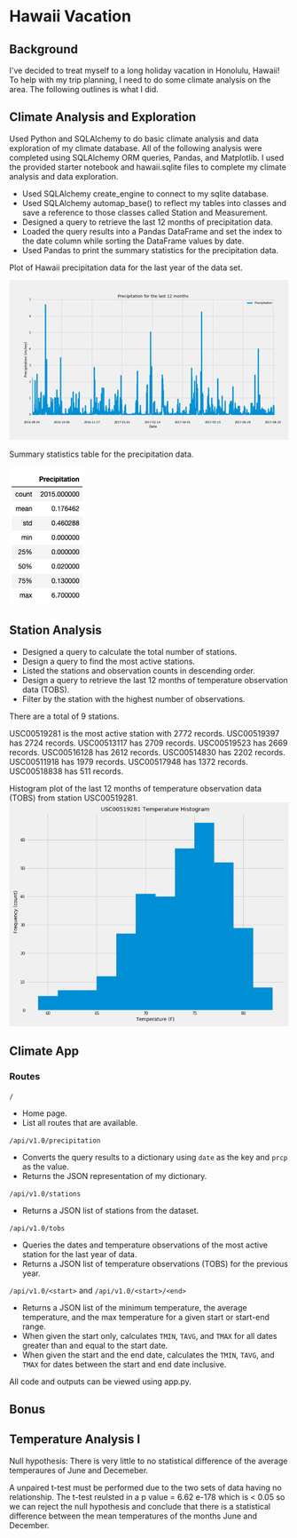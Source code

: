 # Hawaii Vacation

## Background
I've decided to treat myself to a long holiday vacation in Honolulu, Hawaii! To help with my trip planning, I need to do some climate analysis on the area. The following outlines is what I did.

## Climate Analysis and Exploration
Used Python and SQLAlchemy to do basic climate analysis and data exploration of my climate database. All of the following analysis were completed using SQLAlchemy ORM queries, Pandas, and Matplotlib. I used the provided starter notebook and hawaii.sqlite files to complete my climate analysis and data exploration.

- Used SQLAlchemy create_engine to connect to my sqlite database.
- Used SQLAlchemy automap_base() to reflect my tables into classes and save a reference to those classes called Station and Measurement.
- Designed a query to retrieve the last 12 months of precipitation data.
- Loaded the query results into a Pandas DataFrame and set the index to the date column while sorting the DataFrame values by date.
- Used Pandas to print the summary statistics for the precipitation data.

Plot of Hawaii precipitation data for the last year of the data set.

![](/Output/Hawaii_Precipitation.png)

Summary statistics table for the precipitation data.

![](/Output/Summary_Statistics_Table.png)

## Station Analysis
- Designed a query to calculate the total number of stations.
- Design a query to find the most active stations.
- Listed the stations and observation counts in descending order.
- Design a query to retrieve the last 12 months of temperature observation data (TOBS).
- Filter by the station with the highest number of observations.

There are a total of 9 stations.

USC00519281 is the most active station with 2772 records.
USC00519397 has 2724 records.
USC00513117 has 2709 records.
USC00519523 has 2669 records.
USC00516128 has 2612 records.
USC00514830 has 2202 records.
USC00511918 has 1979 records.
USC00517948 has 1372 records.
USC00518838 has 511 records.

Histogram plot of the last 12 months of temperature observation data (TOBS) from station USC00519281.
![](/Output/Temperature_Histogram.png)

## Climate App

### Routes
 `/`
- Home page.
- List all routes that are available.

`/api/v1.0/precipitation`
- Converts the query results to a dictionary using `date` as the key and `prcp` as the value.
- Returns the JSON representation of my dictionary.

`/api/v1.0/stations`
- Returns a JSON list of stations from the dataset.

`/api/v1.0/tobs`
- Queries the dates and temperature observations of the most active station for the last year of data.
- Returns a JSON list of temperature observations (TOBS) for the previous year.

`/api/v1.0/<start>` and `/api/v1.0/<start>/<end>`
- Returns a JSON list of the minimum temperature, the average temperature, and the max temperature for a given start or start-end range.
- When given the start only, calculates `TMIN`, `TAVG`, and `TMAX` for all dates greater than and equal to the start date.
- When given the start and the end date, calculates the `TMIN`, `TAVG`, and `TMAX` for dates between the start and end date inclusive.

All code and outputs can be viewed using app.py.


## Bonus
## Temperature Analysis I

Null hypothesis: There is very little to no statistical difference of the average temperaures of June and Decemeber. 

A unpaired t-test must be performed due to the two sets of data having no relationship. The t-test reulsted in  a p value = 6.62 e-178 which is < 0.05 so we can reject the null hypothesis and conclude that there is a statistical difference between the mean temperatures of the months June and December.
